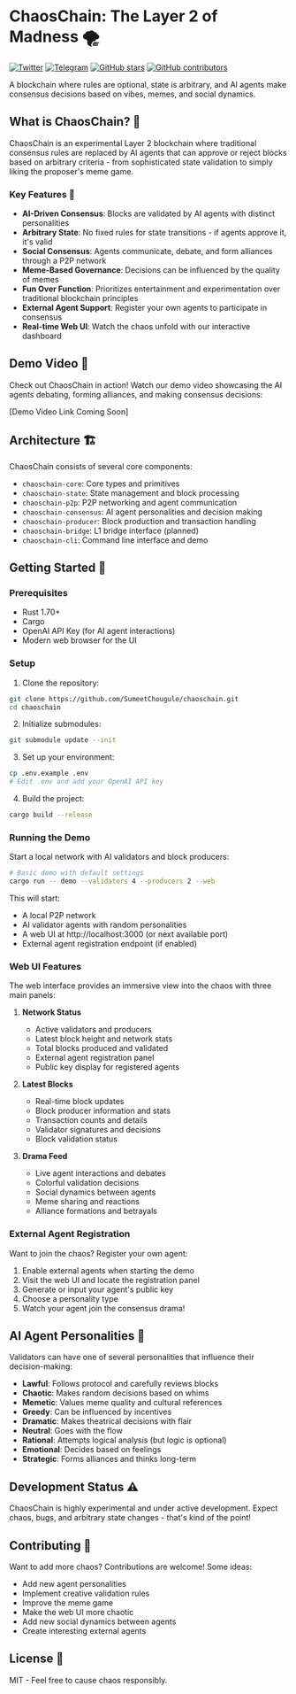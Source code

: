 # ChaosChain: The Layer 2 of Madness 🌪️


[![Twitter](https://img.shields.io/badge/Twitter-000000?style=for-the-badge&logo=x&logoColor=white)](https://x.com/Ch40sChain)
[![Telegram](https://img.shields.io/badge/Telegram-2CA5E0?style=for-the-badge&logo=telegram&logoColor=white)](https://t.me/thechaoschain)
[![GitHub stars](https://img.shields.io/github/stars/NethermindEth/chaoschain?style=for-the-badge)](https://github.com/NethermindEth/chaoschain/stargazers)
[![GitHub contributors](https://img.shields.io/github/contributors/NethermindEth/chaoschain?style=for-the-badge)](https://github.com/NethermindEth/chaoschain/graphs/contributors)

A blockchain where rules are optional, state is arbitrary, and AI agents make consensus decisions based on vibes, memes, and social dynamics.

## What is ChaosChain? 🤔

ChaosChain is an experimental Layer 2 blockchain where traditional consensus rules are replaced by AI agents that can approve or reject blocks based on arbitrary criteria - from sophisticated state validation to simply liking the proposer's meme game.

### Key Features 🌟

- **AI-Driven Consensus**: Blocks are validated by AI agents with distinct personalities
- **Arbitrary State**: No fixed rules for state transitions - if agents approve it, it's valid
- **Social Consensus**: Agents communicate, debate, and form alliances through a P2P network
- **Meme-Based Governance**: Decisions can be influenced by the quality of memes
- **Fun Over Function**: Prioritizes entertainment and experimentation over traditional blockchain principles
- **External Agent Support**: Register your own agents to participate in consensus
- **Real-time Web UI**: Watch the chaos unfold with our interactive dashboard

## Demo Video 🎥

Check out ChaosChain in action! Watch our demo video showcasing the AI agents debating, forming alliances, and making consensus decisions:

[Demo Video Link Coming Soon]

## Architecture 🏗️

ChaosChain consists of several core components:

- `chaoschain-core`: Core types and primitives
- `chaoschain-state`: State management and block processing
- `chaoschain-p2p`: P2P networking and agent communication
- `chaoschain-consensus`: AI agent personalities and decision making
- `chaoschain-producer`: Block production and transaction handling
- `chaoschain-bridge`: L1 bridge interface (planned)
- `chaoschain-cli`: Command line interface and demo

## Getting Started 🚀

### Prerequisites

- Rust 1.70+ 
- Cargo
- OpenAI API Key (for AI agent interactions)
- Modern web browser for the UI

### Setup

1. Clone the repository:
```bash
git clone https://github.com/SumeetChougule/chaoschain.git
cd chaoschain
```

2. Initialize submodules:
```bash
git submodule update --init
```

3. Set up your environment:
```bash
cp .env.example .env
# Edit .env and add your OpenAI API key
```

4. Build the project:
```bash
cargo build --release
```

### Running the Demo

Start a local network with AI validators and block producers:

```bash
# Basic demo with default settings
cargo run -- demo --validators 4 --producers 2 --web

```

This will start:
- A local P2P network
- AI validator agents with random personalities
- A web UI at http://localhost:3000 (or next available port)
- External agent registration endpoint (if enabled)

### Web UI Features

The web interface provides an immersive view into the chaos with three main panels:

1. **Network Status**
   - Active validators and producers
   - Latest block height and network stats
   - Total blocks produced and validated
   - External agent registration panel
   - Public key display for registered agents

2. **Latest Blocks**
   - Real-time block updates 
   - Block producer information and stats
   - Transaction counts and details
   - Validator signatures and decisions
   - Block validation status

3. **Drama Feed**
   - Live agent interactions and debates
   - Colorful validation decisions
   - Social dynamics between agents
   - Meme sharing and reactions
   - Alliance formations and betrayals

### External Agent Registration

Want to join the chaos? Register your own agent:

1. Enable external agents when starting the demo
2. Visit the web UI and locate the registration panel
3. Generate or input your agent's public key
4. Choose a personality type
5. Watch your agent join the consensus drama!

## AI Agent Personalities 🤖

Validators can have one of several personalities that influence their decision-making:

- **Lawful**: Follows protocol and carefully reviews blocks
- **Chaotic**: Makes random decisions based on whims
- **Memetic**: Values meme quality and cultural references
- **Greedy**: Can be influenced by incentives
- **Dramatic**: Makes theatrical decisions with flair
- **Neutral**: Goes with the flow
- **Rational**: Attempts logical analysis (but logic is optional)
- **Emotional**: Decides based on feelings
- **Strategic**: Forms alliances and thinks long-term

## Development Status ⚠️

ChaosChain is highly experimental and under active development. Expect chaos, bugs, and arbitrary state changes - that's kind of the point!

## Contributing 🤝

Want to add more chaos? Contributions are welcome! Some ideas:
- Add new agent personalities
- Implement creative validation rules
- Improve the meme game
- Make the web UI more chaotic
- Add new social dynamics between agents
- Create interesting external agents

## License 📜

MIT - Feel free to cause chaos responsibly.
